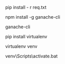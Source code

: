 pip install - r req.txt

npm install -g ganache-cli

ganache-cli

pip install virtualenv

virtualenv venv

venv\Scripts\activate.bat
